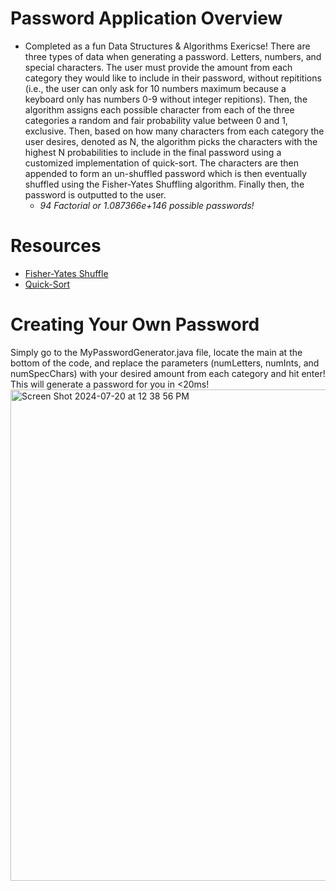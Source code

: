 # Password Application Overview
* Completed as a fun Data Structures & Algorithms Exericse! There are three types of data when generating a password. Letters, numbers, and special characters. The user must provide the amount from each category they would like to include in their password, without repititions (i.e., the user can only ask for 10 numbers maximum because a keyboard only has numbers 0-9 without integer repitions). Then, the algorithm assigns each possible character from each of the three categories a random and fair probability value between 0 and 1, exclusive. Then, based on how many characters from each category the user desires, denoted as N, the algorithm picks the characters with the highest N probabilities to include in the final password using a customized implementation of quick-sort. The characters are then appended to form an un-shuffled password which is then eventually shuffled using the Fisher-Yates Shuffling algorithm. Finally then, the password is outputted to the user.
  * _94 Factorial or 1.087366e+146 possible passwords!_

# Resources
* [Fisher-Yates Shuffle](https://www.geeksforgeeks.org/shuffle-a-given-array-using-fisher-yates-shuffle-algorithm/)
* [Quick-Sort](https://www.geeksforgeeks.org/quick-sort-algorithm/)

# Creating Your Own Password
Simply go to the MyPasswordGenerator.java file, locate the main at the bottom of the code, and replace the parameters (numLetters, numInts, and numSpecChars) with your desired amount from each category and hit enter! This will generate a password for you in <20ms!
<img width="786" alt="Screen Shot 2024-07-20 at 12 38 56 PM" src="https://github.com/user-attachments/assets/c59c9c4f-7e13-4407-b518-3e330c6d330e">
